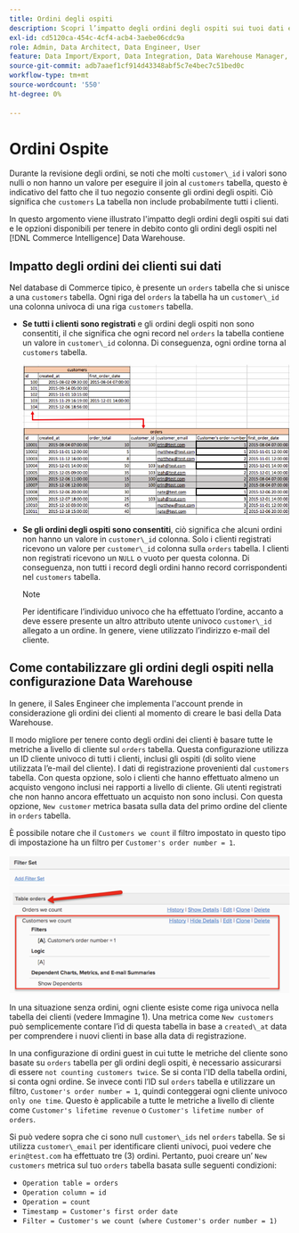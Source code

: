 ```yaml
---
title: Ordini degli ospiti
description: Scopri l’impatto degli ordini degli ospiti sui tuoi dati e quali opzioni hai per tenere adeguatamente conto degli ordini degli ospiti nel tuo [!DNL Commerce Intelligence] Data Warehouse.
exl-id: cd5120ca-454c-4cf4-acb4-3aebe06cdc9a
role: Admin, Data Architect, Data Engineer, User
feature: Data Import/Export, Data Integration, Data Warehouse Manager, Commerce Tables
source-git-commit: adb7aaef1cf914d43348abf5c7e4bec7c51bed0c
workflow-type: tm+mt
source-wordcount: '550'
ht-degree: 0%

---
```


# Ordini Ospite

Durante la revisione degli ordini, se noti che molti `customer\_id` i valori sono nulli o non hanno un valore per eseguire il join al `customers` tabella, questo è indicativo del fatto che il tuo negozio consente gli ordini degli ospiti. Ciò significa che `customers` La tabella non include probabilmente tutti i clienti.

In questo argomento viene illustrato l&#39;impatto degli ordini degli ospiti sui dati e le opzioni disponibili per tenere in debito conto gli ordini degli ospiti nel [!DNL Commerce Intelligence] Data Warehouse.

## Impatto degli ordini dei clienti sui dati

Nel database di Commerce tipico, è presente un `orders` tabella che si unisce a una `customers` tabella. Ogni riga del `orders` la tabella ha un `customer\_id` una colonna univoca di una riga `customers` tabella.

* **Se tutti i clienti sono registrati** e gli ordini degli ospiti non sono consentiti, il che significa che ogni record nel `orders` la tabella contiene un valore in `customer\_id` colonna. Di conseguenza, ogni ordine torna al `customers` tabella.

  ![](../../assets/guest-orders-4.png)

* **Se gli ordini degli ospiti sono consentiti**, ciò significa che alcuni ordini non hanno un valore in `customer\_id` colonna. Solo i clienti registrati ricevono un valore per `customer\_id` colonna sulla `orders` tabella. I clienti non registrati ricevono un `NULL` o vuoto per questa colonna. Di conseguenza, non tutti i record degli ordini hanno record corrispondenti nel `customers` tabella.

  >[!NOTE]
  >
  >Per identificare l’individuo univoco che ha effettuato l’ordine, accanto a deve essere presente un altro attributo utente univoco `customer\_id` allegato a un ordine. In genere, viene utilizzato l’indirizzo e-mail del cliente.

## Come contabilizzare gli ordini degli ospiti nella configurazione Data Warehouse

In genere, il Sales Engineer che implementa l&#39;account prende in considerazione gli ordini dei clienti al momento di creare le basi della Data Warehouse.

Il modo migliore per tenere conto degli ordini dei clienti è basare tutte le metriche a livello di cliente sul `orders` tabella. Questa configurazione utilizza un ID cliente univoco di tutti i clienti, inclusi gli ospiti (di solito viene utilizzata l’e-mail del cliente). I dati di registrazione provenienti dal `customers` tabella. Con questa opzione, solo i clienti che hanno effettuato almeno un acquisto vengono inclusi nei rapporti a livello di cliente. Gli utenti registrati che non hanno ancora effettuato un acquisto non sono inclusi. Con questa opzione, `New customer` metrica basata sulla data del primo ordine del cliente in `orders` tabella.

È possibile notare che il `Customers we count` il filtro impostato in questo tipo di impostazione ha un filtro per `Customer's order number = 1`.

![](../../assets/guest-orders-filter-set.png)

In una situazione senza ordini, ogni cliente esiste come riga univoca nella tabella dei clienti (vedere Immagine 1). Una metrica come `New customers` può semplicemente contare l’id di questa tabella in base a `created\_at` data per comprendere i nuovi clienti in base alla data di registrazione.

In una configurazione di ordini guest in cui tutte le metriche del cliente sono basate su `orders` tabella per gli ordini degli ospiti, è necessario assicurarsi di essere `not counting customers twice`. Se si conta l&#39;ID della tabella ordini, si conta ogni ordine. Se invece conti l’ID sul `orders` tabella e utilizzare un filtro, `Customer's order number = 1`, quindi conteggerai ogni cliente univoco `only one time`. Questo è applicabile a tutte le metriche a livello di cliente come `Customer's lifetime revenue` o `Customer's lifetime number of orders`.

Si può vedere sopra che ci sono null `customer\_ids` nel `orders` tabella. Se si utilizza `customer\_email` per identificare clienti univoci, puoi vedere che `erin@test.com` ha effettuato tre (3) ordini. Pertanto, puoi creare un’ `New customers` metrica sul tuo `orders` tabella basata sulle seguenti condizioni:

* `Operation table = orders`
* `Operation column = id`
* `Operation = count`
* `Timestamp = Customer's first order date`
* `Filter = Customer's we count (where Customer's order number = 1)`
